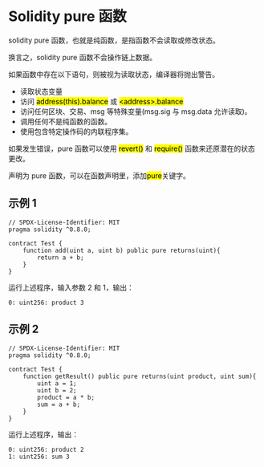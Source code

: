 # Solidity pure 函数

solidity pure 函数，也就是纯函数，是指函数不会读取或修改状态。

换言之，solidity pure 函数不会操作链上数据。

如果函数中存在以下语句，则被视为读取状态，编译器将抛出警告。

- 读取状态变量
- 访问 <mark>address(this).balance</mark> 或 <mark>\<address>.balance</mark>
- 访问任何区块、交易、msg 等特殊变量(msg.sig 与 msg.data 允许读取)。
- 调用任何不是纯函数的函数。
- 使用包含特定操作码的内联程序集。

如果发生错误，pure 函数可以使用 <mark>revert()</mark> 和 <mark>require()</mark> 函数来还原潜在的状态更改。

声明为 pure 函数，可以在函数声明里，添加<mark>pure</mark>关键字。

## 示例 1

```solidity
// SPDX-License-Identifier: MIT
pragma solidity ^0.8.0;

contract Test {
    function add(uint a, uint b) public pure returns(uint){
        return a + b;
    }
}
```

运行上述程序，输入参数 2 和 1，输出：

```solidity
0: uint256: product 3
```

## 示例 2

```solidity
// SPDX-License-Identifier: MIT
pragma solidity ^0.8.0;

contract Test {
    function getResult() public pure returns(uint product, uint sum){
        uint a = 1;
        uint b = 2;
        product = a * b;
        sum = a + b;
    }
}
```

运行上述程序，输出：

```solidity
0: uint256: product 2
1: uint256: sum 3
```
